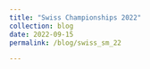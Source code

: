```yaml
---
title: "Swiss Championships 2022"
collection: blog
date: 2022-09-15
permalink: /blog/swiss_sm_22

---
```

